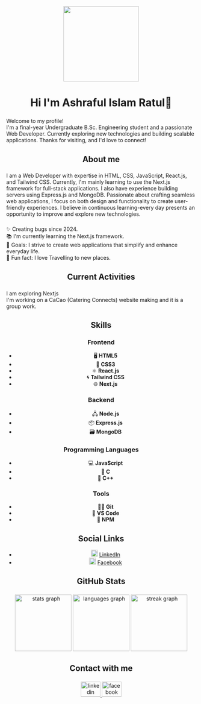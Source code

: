 <div align="center">
  <img height="200" src="https://i.ibb.co.com/XkDNBcRD/Black-And-Grey-Professional-Technology-Linked-In-Banner-1.png"  />
</div>

###

<h1 align="center">Hi I'm Ashraful Islam Ratul👋</h1>

###

<p align="left">Welcome to my profile!  <br>I'm a final-year Undergraduate B.Sc. Engineering student and a passionate Web Developer. Currently exploring new technologies and building scalable applications. Thanks for visiting, and I'd love to connect!</p>

###

<h2 align="center">About me</h2>

###

<p align="left">I am a Web Developer with expertise in HTML, CSS, JavaScript, React.js, and Tailwind CSS. Currently, I'm mainly learning to use the Next.js framework for full-stack applications. I also have experience building servers using Express.js and MongoDB. Passionate about crafting seamless web applications, I focus on both design and functionality to create user-friendly experiences. I believe in continuous learning-every day presents an opportunity to improve and explore new technologies.</p>

###

<p align="left">✨ Creating bugs since 2024.<br>📚 I'm currently learning the Next.js framework.<br>🎯 Goals: I strive to create web applications that simplify and enhance everyday life.<br>🎲 Fun fact: I love Travelling to new places.</p>

###

<h2 align="center">Current Activities</h2>

###

<p align="left">I am exploring Nextjs<br>I'm working on a CaCao (Catering Connects) website making and it is a group work.</p>

###

<h2 align="center">Skills</h2>

###

<div align="center">
  <h3>Frontend</h3>
  <ul>
    <li>🖥️ <strong>HTML5</strong></li>
    <li>🎨 <strong>CSS3</strong></li>
    <li>⚛️ <strong>React.js</strong></li>
    <li>🌀 <strong>Tailwind CSS</strong></li>
    <li>🌐 <strong>Next.js</strong></li>
  </ul>

  <h3>Backend</h3>
  <ul>
    <li>🖧 <strong>Node.js</strong></li>
    <li>📦 <strong>Express.js</strong></li>
    <li>🗃️ <strong>MongoDB</strong></li>
  </ul>

  <h3>Programming Languages</h3>
  <ul>
    <li>💻 <strong>JavaScript</strong></li>
    <li>🔢 <strong>C</strong></li>
    <li>🔣 <strong>C++</strong></li>
  </ul>

  <h3>Tools</h3>
  <ul>
    <li>🧑‍💻 <strong>Git</strong></li>
    <li>📱 <strong>VS Code</strong></li>
    <li>🌱 <strong>NPM</strong></li>
  </ul>

  <h2>Social Links</h2>
  <ul>
    <li><img src="https://raw.githubusercontent.com/maurodesouza/profile-readme-generator/master/src/assets/icons/social/linkedin/default.svg" width="18" height="18" alt="linkedin logo" /> <a href="https://www.linkedin.com/in/ashraful-islam-ratul/" target="_blank">LinkedIn</a></li>
    <li><img src="https://raw.githubusercontent.com/maurodesouza/profile-readme-generator/master/src/assets/icons/social/facebook/default.svg" width="18" height="18" alt="facebook logo" /> <a href="https://www.facebook.com/share/19n28FG9HV/" target="_blank">Facebook</a></li>
  </ul>
</div>

###

<h2 align="center">GitHub Stats</h2>

###

<div align="center">
  <img src="https://github-readme-stats.vercel.app/api?username=mdashraful24&hide_title=false&hide_rank=false&show_icons=true&include_all_commits=true&count_private=true&disable_animations=false&theme=dracula&locale=en&hide_border=false&order=1" height="150" alt="stats graph"  />
  <img src="https://github-readme-stats.vercel.app/api/top-langs?username=mdashraful24&locale=en&hide_title=false&layout=compact&card_width=320&langs_count=5&theme=dracula&hide_border=false&order=2" height="150" alt="languages graph"  />
  <img src="https://streak-stats.demolab.com?user=mdashraful24&locale=en&mode=daily&theme=dracula&hide_border=false&border_radius=5&order=3" height="150" alt="streak graph"  />
</div>

###

<h2 align="center">Contact with me</h2>

###

<div align="center">
  <a href="https://www.linkedin.com/in/ashraful-islam-ratul/" target="_blank">
    <img src="https://raw.githubusercontent.com/maurodesouza/profile-readme-generator/master/src/assets/icons/social/linkedin/default.svg" width="52" height="40" alt="linkedin logo"  />
  </a>
  <a href="https://www.facebook.com/share/19n28FG9HV/" target="_blank">
    <img src="https://raw.githubusercontent.com/maurodesouza/profile-readme-generator/master/src/assets/icons/social/facebook/default.svg" width="52" height="40" alt="facebook logo"  />
  </a>
</div>

###
